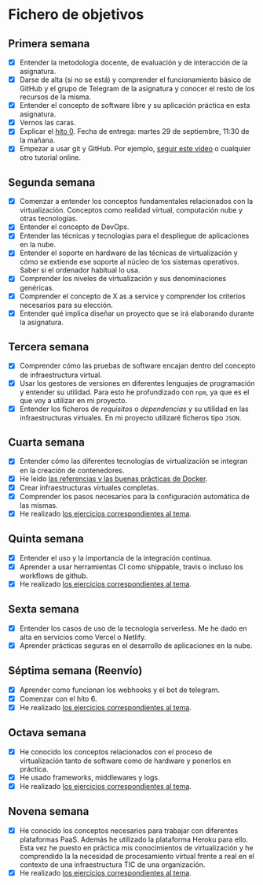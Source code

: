 # Fichero de objetivos

## Primera semana

-   [x] Entender la metodología docente, de evaluación y de interacción de la asignatura.
-   [x] Darse de alta (si no se está) y comprender el funcionamiento básico de GitHub y el grupo de Telegram de la asignatura y conocer el resto de los recursos de la misma.
-   [x] Entender el concepto de software libre y su aplicación práctica en esta asignatura.
-   [x] Vernos las caras.
-   [x] Explicar el [hito 0](http://jj.github.io/IV/documentos/proyecto/0.Repositorio). Fecha de entrega: martes 29 de septiembre, 11:30 de la mañana.
-   [x] Empezar a usar git y GitHub. Por ejemplo, [seguir este vídeo](https://www.youtube.com/watch?v=gmXyJI01qa8) o cualquier otro tutorial online.

## Segunda semana

-   [x] Comenzar a entender los conceptos fundamentales relacionados con la virtualización. Conceptos como realidad virtual, computación nube y otras tecnologías.
-   [x] Entender el concepto de DevOps.
-   [x] Entender las técnicas y tecnologias para el despliegue de aplicaciones en la nube.
-   [x] Entender el soporte en hardware de las técnicas de virtualización y cómo se extiende ese soporte al núcleo de los sistemas operativos. Saber si el ordenador habitual lo usa.
-   [x] Comprender los niveles de virtualización y sus denominaciones genéricas.
-   [x] Comprender el concepto de X as a service y comprender los criterios necesarios para su elección.
-   [x] Entender qué implica diseñar un proyecto que se irá elaborando durante la asignatura.

## Tercera semana

-   [x] Comprender cómo las pruebas de software encajan dentro del concepto de infraestructura virtual.
-   [x] Usar los gestores de versiones en diferentes lenguajes de programación y entender su utilidad. Para esto he profundizado con `npm`, ya que es el que voy a utilizar en mi proyecto.
-   [x] Entender los ficheros de _requisitos_ o _dependencias_ y su utilidad en las infraestructuras virtuales. En mi proyecto utilizaré ficheros tipo `JSON`.

## Cuarta semana

-   [x] Entender cómo las diferentes tecnologías de virtualización se integran en la creación de contenedores.
-   [x] He leído [las referencias y las buenas prácticas de Docker](https://docs.docker.com/engine/reference/builder/).
-   [x] Crear infraestructuras virtuales completas.
-   [x] Comprender los pasos necesarios para la configuración automática de las mismas.
-   [x] He realizado [los ejercicios correspondientes al tema](https://github.com/nikitastetskiy/ejercicios-IV/tree/master/tema%203).

## Quinta semana

-   [x] Entender el uso y la importancia de la integración continua.
-   [x] Aprender a usar herramientas CI como shippable, travis o incluso los workflows de github.
-   [x] He realizado [los ejercicios correspondientes al tema](https://github.com/nikitastetskiy/ejercicios-IV/tree/master/tema%204).

## Sexta semana

-   [x] Entender los casos de uso de la tecnología serverless. Me he dado en alta en servicios como Vercel o Netlify.
-   [x] Aprender prácticas seguras en el desarrollo de aplicaciones en la nube.

## Séptima semana (Reenvío)

-   [x] Aprender como funcionan los webhooks y el bot de telegram.
-   [x] Comenzar con el hito 6.
-   [x] He realizado [los ejercicios correspondientes al tema](https://github.com/nikitastetskiy/ejercicios-IV/blob/master/tema%205/README.md).

## Octava semana

-   [x] He conocido los conceptos relacionados con el proceso de virtualización tanto de software como de hardware y ponerlos en práctica.
-   [x] He usado frameworks, middlewares y logs.
-   [x] He realizado [los ejercicios correspondientes al tema](https://github.com/nikitastetskiy/ejercicios-IV/tree/master/tema%206).

## Novena semana

-   [x] He conocido los conceptos necesarios para trabajar con diferentes plataformas PaaS. Además he utilizado la plataforma Heroku para ello. Esta vez he puesto en práctica mis conocimientos de virtualización y he comprendido la la necesidad de procesamiento virtual frente a real en el contexto de una infraestructura TIC de una organización.
-   [x] He realizado [los ejercicios correspondientes al tema](https://github.com/nikitastetskiy/ejercicios-IV/tree/master/tema%207).